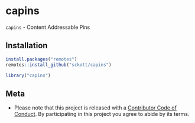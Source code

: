 capins
======



`capins` - Content Addressable Pins

## Installation



```r
install.packages("remotes")
remotes::install_github("sckott/capins")
```


```r
library("capins")
```

## Meta

* Please note that this project is released with a [Contributor Code of Conduct][coc]. By participating in this project you agree to abide by its terms.

[coc]: https://github.com/sckott/capins/blob/master/CODE_OF_CONDUCT.md
